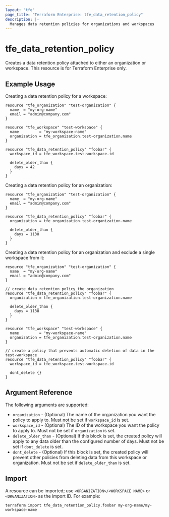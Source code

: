 ```yaml
---
layout: "tfe"
page_title: "Terraform Enterprise: tfe_data_retention_policy"
description: |-
  Manages data retention policies for organizations and workspaces
---
```


# tfe_data_retention_policy

Creates a data retention policy attached to either an organization or workspace. This resource is for Terraform Enterprise only.

## Example Usage

Creating a data retention policy for a workspace:

```hcl
resource "tfe_organization" "test-organization" {
  name  = "my-org-name"
  email = "admin@company.com"
}

resource "tfe_workspace" "test-workspace" {
  name         = "my-workspace-name"
  organization = tfe_organization.test-organization.name
}

resource "tfe_data_retention_policy" "foobar" {
  workspace_id = tfe_workspace.test-workspace.id

  delete_older_than {
    days = 42
  }
}
```

Creating a data retention policy for an organization:

```hcl
resource "tfe_organization" "test-organization" {
  name  = "my-org-name"
  email = "admin@company.com"
}

resource "tfe_data_retention_policy" "foobar" {
  organization = tfe_organization.test-organization.name

  delete_older_than {
    days = 1138
  }
}
```

Creating a data retention policy for an organization and exclude a single workspace from it:

```hcl
resource "tfe_organization" "test-organization" {
  name  = "my-org-name"
  email = "admin@company.com"
}

// create data retention policy the organization
resource "tfe_data_retention_policy" "foobar" {
  organization = tfe_organization.test-organization.name

  delete_older_than {
    days = 1138
  }
}

resource "tfe_workspace" "test-workspace" {
  name         = "my-workspace-name"
  organization = tfe_organization.test-organization.name
}

// create a policy that prevents automatic deletion of data in the test-workspace
resource "tfe_data_retention_policy" "foobar" {
  workspace_id = tfe_workspace.test-workspace.id

  dont_delete {}
}
```

## Argument Reference

The following arguments are supported:

* `organization` - (Optional) The name of the organization you want the policy to apply to. Must not be set if `workspace_id` is set.
* `workspace_id` - (Optional) The ID of the workspace you want the policy to apply to. Must not be set if `organization` is set.
* `delete_older_than` - (Optional) If this block is set, the created policy will apply to any data older than the configured number of days. Must not be set if `dont_delete` is set.
* `dont_delete` - (Optional) If this block is set, the created policy will prevent other policies from deleting data from this workspace or organization. Must not be set if `delete_older_than` is set.


## Import

A resource can be imported; use `<ORGANIZATION>/<WORKSPACE NAME>` or `<ORGANIZATION>` as the import ID. For example:

```shell
terraform import tfe_data_retention_policy.foobar my-org-name/my-workspace-name
```
